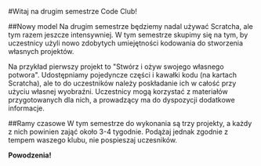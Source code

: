 #Witaj na drugim semestrze Code Club!

##Nowy model
Na drugim semestrze będziemy nadal używać Scratcha, ale tym razem jeszcze intensywniej. W tym semestrze skupimy się na tym, by uczestnicy użyli nowo zdobytych umiejętności kodowania do stworzenia własnych projektów.   

Na przykład pierwszy projekt to "Stwórz i ożyw swojego własnego potwora". Udostępniamy pojedyncze części i kawałki kodu (na kartach Scratcha), ale to do uczestników należy poskładanie ich w całość przy użyciu własnej wyobraźni. Uczestnicy mogą korzystać z materiałów przygotowanych dla nich, a prowadzący ma do dyspozycji dodatkowe informacje.  

##Ramy czasowe
W tym semestrze do wykonania są trzy projekty, a każdy z nich powinien zająć około 3-4 tygodnie. Podążaj jednak zgodnie z tempem waszego klubu, nie pospieszaj uczesników.

__Powodzenia!__
